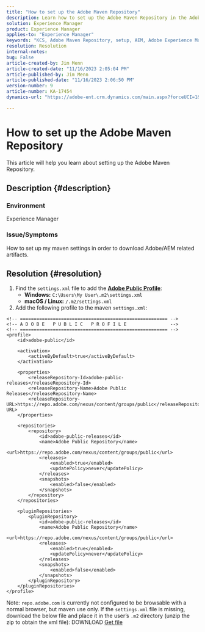 ```yaml
---
title: "How to set up the Adobe Maven Repository"
description: Learn how to set up the Adobe Maven Repository in the Adobe Experience Manager.
solution: Experience Manager
product: Experience Manager
applies-to: "Experience Manager"
keywords: "KCS, Adobe Maven Repository, setup, AEM, Adobe Experience Manager, repo, How To"
resolution: Resolution
internal-notes: 
bug: False
article-created-by: Jim Menn
article-created-date: "11/16/2023 2:05:04 PM"
article-published-by: Jim Menn
article-published-date: "11/16/2023 2:06:50 PM"
version-number: 9
article-number: KA-17454
dynamics-url: "https://adobe-ent.crm.dynamics.com/main.aspx?forceUCI=1&pagetype=entityrecord&etn=knowledgearticle&id=b1180c1e-8984-ee11-8179-6045bd006268"

---
```

# How to set up the Adobe Maven Repository


This article will help you learn about setting up the Adobe Maven Repository.

## Description {#description}


### <b>Environment</b>

Experience Manager



### <b>Issue/Symptoms</b>

How to set up my maven settings in order to download Adobe/AEM related artifacts.


## Resolution {#resolution}


1. Find the `settings.xml` file to add the <b>[Adobe Public Profile](https://repo.adobe.com/index.html)</b>:
    - <b>Windows:</b> `C:\Users\My User\.m2\settings.xml`
    - <b> macOS / Linux:</b> `/.m2/settings.xml`
2. Add the following profile to the maven `settings.xml`:



```
<!-- ====================================================== -->
<!-- A D O B E   P U B L I C   P R O F I L E                -->
<!-- ====================================================== -->
<profile>
    <id>adobe-public</id>

    <activation>
        <activeByDefault>true</activeByDefault>
    </activation>

    <properties>
        <releaseRepository-Id>adobe-public-releases</releaseRepository-Id>
        <releaseRepository-Name>Adobe Public Releases</releaseRepository-Name>
        <releaseRepository-URL>https://repo.adobe.com/nexus/content/groups/public</releaseRepository-URL>
    </properties>

    <repositories>
        <repository>
            <id>adobe-public-releases</id>
            <name>Adobe Public Repository</name>
            <url>https://repo.adobe.com/nexus/content/groups/public</url>
            <releases>
                <enabled>true</enabled>
                <updatePolicy>never</updatePolicy>
            </releases>
            <snapshots>
                <enabled>false</enabled>
            </snapshots>
        </repository>
    </repositories>

    <pluginRepositories>
        <pluginRepository>
            <id>adobe-public-releases</id>
            <name>Adobe Public Repository</name>
            <url>https://repo.adobe.com/nexus/content/groups/public</url>
            <releases>
                <enabled>true</enabled>
                <updatePolicy>never</updatePolicy>
            </releases>
            <snapshots>
                <enabled>false</enabled>
            </snapshots>
        </pluginRepository>
    </pluginRepositories>
</profile>
```


Note: `repo.adobe.com` is currently not configured to be browsable with a normal browser, but maven use only. If the `settings.xml` file is missing, download the below file and place it in the user’s `.m2` directory (unzip the zip to obtain the xml file): DOWNLOAD [Get file](https://helpx.adobe.com/content/dam/help/en/experience-manager/kb/SetUpTheAdobeMavenRepository/jcr_content/main-pars/download_section/download-1/settings_xml.zip)
